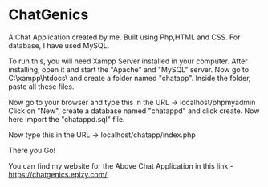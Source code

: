 # ChatGenics
A Chat Application created by me. 
Built using Php,HTML and CSS. For database, I have used MySQL.

To run this, you will need Xampp Server installed in your computer.
After installing, open it and start the "Apache" and "MySQL" server.
Now go to C:\xampp\htdocs\ and create a folder named "chatapp".
Inside the folder, paste all these files.

Now go to your browser and type this in the URL -> localhost/phpmyadmin
Click on "New", create a database named "chatappd" and click create.
Now here import the "chatappd.sql" file.

Now type this in the URL -> localhost/chatapp/index.php

There you Go!

You can find my website for the Above Chat Application in this link - https://chatgenics.epizy.com/


